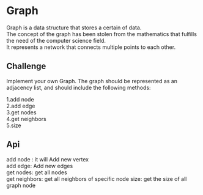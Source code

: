 # Graph

Graph is a data structure that stores a certain of data.   
The concept of the graph has been stolen from the mathematics that fulfills the need of the computer science field.    
It represents a network that connects multiple points to each other.  

## Challenge
Implement your own Graph. The graph should be represented as an adjacency list, and should include the following methods:

1.add node  
2.add edge   
3.get nodes   
4.get neighbors  
5.size
## Api
add node :
it will Add new vertex  
add edge: 
Add new edges  
get nodes: 
get all nodes   
get neighbors: 
get all neighbors of specific node
size: 
get the size of all graph node

